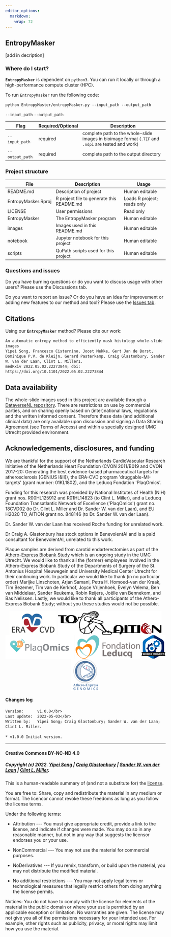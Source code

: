 ```yaml
---
editor_options: 
  markdown: 
    wrap: 72
---
```


## EntropyMasker

<!-- Please add a brief introduction to explain what the project is about    -->

[add in decription]

### Where do I start?

**`EntropyMasker`** is dependent on `python3`. You can run it locally or
through a high-performance compute cluster (HPC). <!-- We created
detailed instructions in the wiki to install the necessary
`python`-libraries.-->

To run `EntropyMasker` run the following code:

    python EntropyMaster/entropyMasker.py --input_path --output_path

`--input_path` `--output_path`

| Flag            | Required/Optional | Description                                                                                         |
|---------------|---------------|------------------------------------------|
| `--input_path`  | required          | complete path to the whole-slide images in bioimage format (`.TIF` and `.ndpi` are tested and work) |
| `--output_path` | required          | complete path to the output directory                                                               |

### Project structure

<!--  You can add rows to this table, using "|" to separate columns.         -->

| File                | Description                               | Usage                       |
|-------------------|-------------------------------|----------------------|
| README.md           | Description of project                    | Human editable              |
| EntropyMasker.Rproj | R project file to generate this README.md | Loads R project; reads only |
| LICENSE             | User permissions                          | Read only                   |
| EntropyMasker       | The EntropyMasker program                 | Human editable              |
| images              | Images used in this README.md             | Human editable              |
| notebook            | Jupyter notebook for this project         | Human editable              |
| scripts             | QuPath scripts used for this project      | Human editable              |

### Questions and issues

Do you have burning questions or do you want to discuss usage with other
users? Please use the Discussions tab.

Do you want to report an issue? Or do you have an idea for improvement
or adding new features to our method and tool? Please use the [Issues
tab](https://github.com/CirculatoryHealth/EntropyMasker/issues).

## Citations

Using our **`EntropyMasker`** method? Please cite our work:

    An automatic entropy method to efficiently mask histology whole-slide images
    Yipei Song, Francesco Cisternino, Joost Mekke, Gert Jan de Borst, Dominique P.V. de Kleijn, Gerard Pasterkamp, Craig Glastonbury, Sander W. van der Laan, Clint L. Miller1.
    medRxiv 2022.05.02.22273844; doi: https://doi.org/10.1101/2022.05.02.22273844

## Data availability

The whole-slide images used in this project are available through a
[DataverseNL
repository](https://doi.org/10.34894/QI135J "ExpressScan: Histological whole-slide image data from the Athero-Express (AE) and Aneurysm-Express (AAA) Biobank Studies").
There are restrictions on use by commercial parties, and on sharing
openly based on (inter)national laws, regulations and the written
informed consent. Therefore these data (and additional clinical data)
are only available upon discussion and signing a Data Sharing Agreement
(see Terms of Access) and within a specially designed UMC Utrecht
provided environment.

## Acknowledgements, disclosures, and funding

We are thankful for the support of the Netherlands CardioVascular
Research Initiative of the Netherlands Heart Foundation (CVON 2011/B019
and CVON 2017-20: Generating the best evidence-based pharmaceutical
targets for atherosclerosis [GENIUS I&II]), the ERA-CVD program
'druggable-MI-targets' (grant number: 01KL1802), and the Leducq
Fondation 'PlaqOmics'.

Funding for this research was provided by National Institutes of Health
(NIH) grant nos. R00HL125912 and R01HL14823 (to Clint L. Miller), and a
Leducq Foundation Transatlantic Network of Excellence ('PlaqOmics')
grant no. 18CVD02 (to Dr. Clint L. Miller and Dr. Sander W. van der
Laan), and EU H2020 TO_AITION grant no. 848146 (to Dr. Sander W. van der
Laan).

Dr. Sander W. van der Laan has received Roche funding for unrelated
work.

Dr Craig A. Glastonbury has stock options in BenevolentAI and is a paid
consultant for BenevolentAI, unrelated to this work.

Plaque samples are derived from carotid endarterectomies as part of the
[Athero-Express Biobank
Study](https://doi.org/10.1007/s10564-004-2304-6) which is an ongoing
study in the UMC Utrecht. We would like to thank all the (former)
employees involved in the Athero-Express Biobank Study of the
Departments of Surgery of the St. Antonius Hospital Nieuwegein and
University Medical Center Utrecht for their continuing work. In
particular we would like to thank (in no particular order) Marijke
Linschoten, Arjan Samani, Petra H. Homoed-van der Kraak, Tim Bezemer,
Tim van de Kerkhof, Joyce Vrijenhoek, Evelyn Velema, Ben van Middelaar,
Sander Reukema, Robin Reijers, Joëlle van Bennekom, and Bas Nelissen.
Lastly, we would like to thank all participants of the Athero-Express
Biobank Study; without you these studies would not be possible.

<center><a href='https://www.era-cvd.eu'><img src="images/ERA_CVD_Logo_CMYK.png" align="center" height="75"/></a>
<a href='https://www.to-aition.eu'><img src="images/to_aition.png" align="center" height="75"/></a>
<a href='https://www.plaqomics.com'><img src="images/leducq-logo-large.png" align="center" height="75"/></a>
<a href='https://www.fondationleducq.org'><img src="images/leducq-logo-small.png" align="center" height="75"/></a>
<a href='https://osf.io/zcvbs/'><img src="images/worcs_icon.png" align="center" height="75"/></a>
<a href='https://www.atheroexpress.nl'><img src="images/AE_Genomics_2010.png" align="center" height="100"/></a></center>

#### Changes log

    Version:      v1.0.0</br>
    Last update:  2022-05-03</br>
    Written by:   Yipei Song; Craig Glastonbury; Sander W. van der Laan; Clint L. Miller.
        
    * v1.0.0 Initial version.  

------------------------------------------------------------------------

#### Creative Commons BY-NC-ND 4.0

##### Copyright (c) 2022. [Yipei Song](https://github.com/PetraSong) \| [Craig Glastonbury](https://github.com/GlastonburyC) \| [Sander W. van der Laan](https://github.com/swvanderlaan) \| [Clint L. Miller](https://github.com/clintmil).

This is a human-readable summary of (and not a substitute for) the
[license](LICENSE).

You are free to: Share, copy and redistribute the material in any medium
or format. The licencor cannot revoke these freedoms as long as you
follow the license terms.

Under the following terms:

-   Attribution --- You must give appropriate credit, provide a link to
    the license, and indicate if changes were made. You may do so in any
    reasonable manner, but not in any way that suggests the licensor
    endorses you or your use.

-   NonCommercial --- You may not use the material for commercial
    purposes.

-   NoDerivatives --- If you remix, transform, or build upon the
    material, you may not distribute the modified material.

-   No additional restrictions --- You may not apply legal terms or
    technological measures that legally restrict others from doing
    anything the license permits.

Notices: You do not have to comply with the license for elements of the
material in the public domain or where your use is permitted by an
applicable exception or limitation. No warranties are given. The license
may not give you all of the permissions necessary for your intended use.
For example, other rights such as publicity, privacy, or moral rights
may limit how you use the material.

